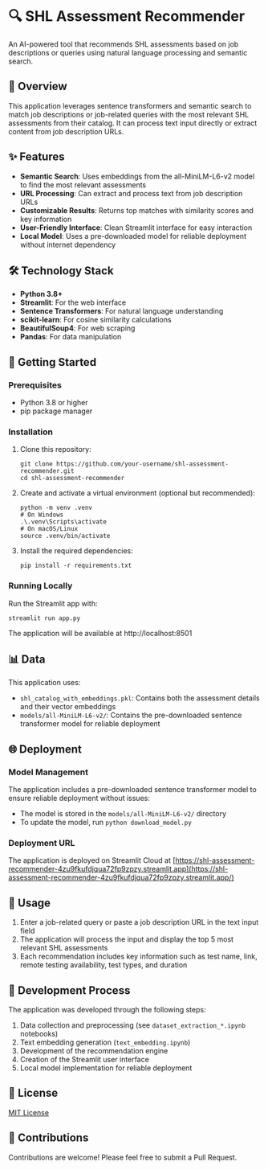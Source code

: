 # 🔍 SHL Assessment Recommender

An AI-powered tool that recommends SHL assessments based on job descriptions or queries using natural language processing and semantic search.

## 📌 Overview

This application leverages sentence transformers and semantic search to match job descriptions or job-related queries with the most relevant SHL assessments from their catalog. It can process text input directly or extract content from job description URLs.

## ✨ Features

- **Semantic Search**: Uses embeddings from the all-MiniLM-L6-v2 model to find the most relevant assessments
- **URL Processing**: Can extract and process text from job description URLs
- **Customizable Results**: Returns top matches with similarity scores and key information
- **User-Friendly Interface**: Clean Streamlit interface for easy interaction
- **Local Model**: Uses a pre-downloaded model for reliable deployment without internet dependency

## 🛠️ Technology Stack

- **Python 3.8+**
- **Streamlit**: For the web interface
- **Sentence Transformers**: For natural language understanding
- **scikit-learn**: For cosine similarity calculations
- **BeautifulSoup4**: For web scraping
- **Pandas**: For data manipulation

## 🚀 Getting Started

### Prerequisites

- Python 3.8 or higher
- pip package manager

### Installation

1. Clone this repository:
   ```
   git clone https://github.com/your-username/shl-assessment-recommender.git
   cd shl-assessment-recommender
   ```

2. Create and activate a virtual environment (optional but recommended):
   ```
   python -m venv .venv
   # On Windows
   .\.venv\Scripts\activate
   # On macOS/Linux
   source .venv/bin/activate
   ```

3. Install the required dependencies:
   ```
   pip install -r requirements.txt
   ```

### Running Locally

Run the Streamlit app with:
```
streamlit run app.py
```

The application will be available at http://localhost:8501

## 📊 Data

This application uses:
- `shl_catalog_with_embeddings.pkl`: Contains both the assessment details and their vector embeddings
- `models/all-MiniLM-L6-v2/`: Contains the pre-downloaded sentence transformer model for reliable deployment

## 🌐 Deployment

### Model Management

The application includes a pre-downloaded sentence transformer model to ensure reliable deployment without issues:
- The model is stored in the `models/all-MiniLM-L6-v2/` directory
- To update the model, run `python download_model.py`

### Deployment URL

The application is deployed on Streamlit Cloud at [https://shl-assessment-recommender-4zu9fkufdjqua72fp9zpzy.streamlit.app](https://shl-assessment-recommender-4zu9fkufdjqua72fp9zpzy.streamlit.app/)

## 📝 Usage

1. Enter a job-related query or paste a job description URL in the text input field
2. The application will process the input and display the top 5 most relevant SHL assessments
3. Each recommendation includes key information such as test name, link, remote testing availability, test types, and duration

## 🧪 Development Process

The application was developed through the following steps:
1. Data collection and preprocessing (see `dataset_extraction_*.ipynb` notebooks)
2. Text embedding generation (`text_embedding.ipynb`)
3. Development of the recommendation engine
4. Creation of the Streamlit user interface
5. Local model implementation for reliable deployment

## 📄 License

[MIT License](LICENSE)

## 👥 Contributions

Contributions are welcome! Please feel free to submit a Pull Request.
